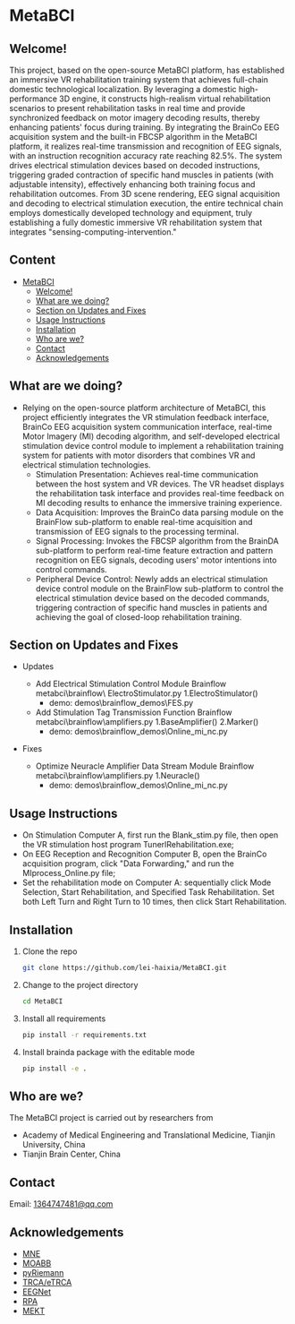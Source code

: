 # MetaBCI

## Welcome! 
This project, based on the open-source MetaBCI platform, has established an immersive VR rehabilitation training system that achieves full-chain domestic technological localization. By leveraging a domestic high-performance 3D engine, it constructs high-realism virtual rehabilitation scenarios to present rehabilitation tasks in real time and provide synchronized feedback on motor imagery decoding results, thereby enhancing patients' focus during training. By integrating the BrainCo EEG acquisition system and the built-in FBCSP algorithm in the MetaBCI platform, it realizes real-time transmission and recognition of EEG signals, with an instruction recognition accuracy rate reaching 82.5%. The system drives electrical stimulation devices based on decoded instructions, triggering graded contraction of specific hand muscles in patients (with adjustable intensity), effectively enhancing both training focus and rehabilitation outcomes. From 3D scene rendering, EEG signal acquisition and decoding to electrical stimulation execution, the entire technical chain employs domestically developed technology and equipment, truly establishing a fully domestic immersive VR rehabilitation system that integrates "sensing-computing-intervention."

## Content

- [MetaBCI](#metabci)
  - [Welcome!](#welcome)
  - [What are we doing?](#what-are-we-doing)
  - [Section on Updates and Fixes](#section-on-updates-and-fixes)
  - [Usage Instructions](#usage-instructions)
  - [Installation](#installation)
  - [Who are we?](#who-are-we)
  - [Contact](#contact)
  - [Acknowledgements](#acknowledgements)

## What are we doing?

* Relying on the open-source platform architecture of MetaBCI, this project efficiently integrates the VR stimulation feedback interface, BrainCo EEG acquisition system communication interface, real-time Motor Imagery (MI) decoding algorithm, and self-developed electrical stimulation device control module to implement a rehabilitation training system for patients with motor disorders that combines VR and electrical stimulation technologies.
  - Stimulation Presentation​​: Achieves real-time communication between the host system and VR devices. The VR headset displays the rehabilitation task interface and provides real-time feedback on MI decoding results to enhance the immersive training experience.
  - Data Acquisition​​: Improves the BrainCo data parsing module on the BrainFlow sub-platform to enable real-time acquisition and transmission of EEG signals to the processing terminal.
  - ​​Signal Processing​​: Invokes the FBCSP algorithm from the BrainDA sub-platform to perform real-time feature extraction and pattern recognition on EEG signals, decoding users' motor intentions into control commands.
  - Peripheral Device Control​​: Newly adds an electrical stimulation device control module on the BrainFlow sub-platform to control the electrical stimulation device based on the decoded commands, triggering contraction of specific hand muscles in patients and achieving the goal of closed-loop rehabilitation training.

## Section on Updates and Fixes

* Updates
   - Add Electrical Stimulation Control Module    Brainflow	  metabci\brainflow\ ElectroStimulator.py    1.ElectroStimulator()
       - demo:  demos\brainflow_demos\FES.py
   - Add Stimulation Tag Transmission Function    Brainflow	  metabci\brainflow\amplifiers.py    1.BaseAmplifier()  2.Marker()
       - demo:  demos\brainflow_demos\Online_mi_nc.py

* Fixes
   - Optimize Neuracle Amplifier Data Stream Module    Brainflow    metabci\brainflow\amplifiers.py    1.Neuracle()
       - demo:  demos\brainflow_demos\Online_mi_nc.py
     
##  Usage Instructions

  - On Stimulation Computer A, first run the Blank_stim.py file, then open the VR stimulation host program TunerlRehabilitation.exe;
  - On EEG Reception and Recognition Computer B, open the BrainCo acquisition program, click "Data Forwarding," and run the MIprocess_Online.py file;
  - Set the rehabilitation mode on Computer A: sequentially click Mode Selection, Start Rehabilitation, and Specified Task Rehabilitation. Set both Left Turn and Right Turn to 10 times, then click Start Rehabilitation.




## Installation

1. Clone the repo
   ```sh
   git clone https://github.com/lei-haixia/MetaBCI.git
   ```
2. Change to the project directory
   ```sh
   cd MetaBCI
   ```
3. Install all requirements
   ```sh
   pip install -r requirements.txt 
   ```
4. Install brainda package with the editable mode
   ```sh
   pip install -e .
   ```
## Who are we?

The MetaBCI project is carried out by researchers from 
- Academy of Medical Engineering and Translational Medicine, Tianjin University, China
- Tianjin Brain Center, China


## Contact

Email: 1364747481@qq.com

## Acknowledgements
- [MNE](https://github.com/mne-tools/mne-python)
- [MOABB](https://github.com/NeuroTechX/moabb)
- [pyRiemann](https://github.com/alexandrebarachant/pyRiemann)
- [TRCA/eTRCA](https://github.com/mnakanishi/TRCA-SSVEP)
- [EEGNet](https://github.com/vlawhern/arl-eegmodels)
- [RPA](https://github.com/plcrodrigues/RPA)
- [MEKT](https://github.com/chamwen/MEKT)
